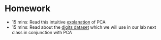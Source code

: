# Homework

- 15 mins: Read this intuitive [explanation](http://stats.stackexchange.com/questions/2691/making-sense-of-principal-component-analysis-eigenvectors-eigenvalues) of PCA
- 15 mins: Read about the [digits dataset](http://archive.ics.uci.edu/ml/datasets/Pen-Based+Recognition+of+Handwritten+Digits) which we will use in our lab next class in conjunction with PCA
